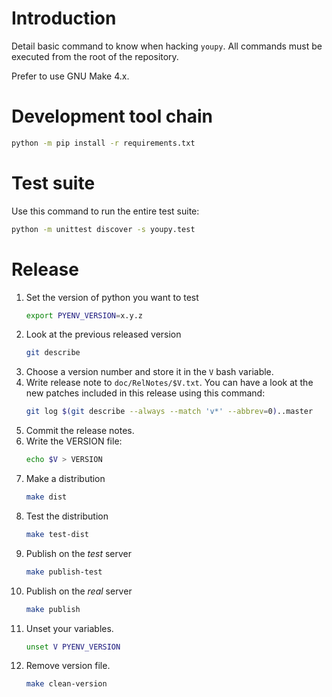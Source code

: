 Introduction
===============

Detail basic command to know when hacking `youpy`.
All commands must be executed from the root of the repository.

Prefer to use GNU Make 4.x.

# Development tool chain

```bash
python -m pip install -r requirements.txt
```

# Test suite

Use this command to run the entire test suite:

```bash
python -m unittest discover -s youpy.test
```

# Release

1. Set the version of python you want to test
   ```bash
   export PYENV_VERSION=x.y.z
   ```
1. Look at the previous released version
   ```bash
   git describe
   ```
1. Choose a version number and store it in the `V` bash variable.
1. Write release note to `doc/RelNotes/$V.txt`.
   You can
   have a look at the new patches included in this release using this command:
   ```bash
   git log $(git describe --always --match 'v*' --abbrev=0)..master
   ```
1. Commit the release notes.
1. Write the VERSION file:
   ```bash
   echo $V > VERSION
   ```
1. Make a distribution
   ```bash
   make dist
   ```
1. Test the distribution
   ```bash
   make test-dist
   ```
1. Publish on the *test* server
   ```bash
   make publish-test
   ```
1. Publish on the *real* server
   ```bash
   make publish
   ```
1. Unset your variables.
   ```bash
   unset V PYENV_VERSION
   ```
1. Remove version file.
   ```bash
   make clean-version
   ```
